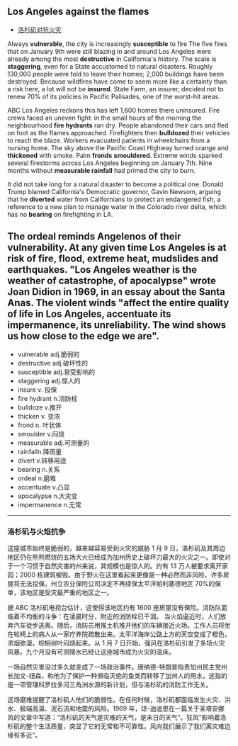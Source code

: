 ## Los Angeles against the flames

+ [洛杉矶对抗火灾](https://youtu.be/f7khvy1vUQQ)
  
Always **vulnerable**, the city is increasingly **susceptible** to fire The five fires that on January 9th were still blazing in and around Los Angeles were already among the most **destructive** in California's history. The scale is **staggering**, even for a State accustomed to natural disasters. Roughly 130,000 people were told to leave their homes; 2,000 buildings have been destroyed.
Because wildfires have come to seem more like a certainty than a risk here, a lot will not be **insured**. State Farm, an insurer, decided not to renew 70% of its policies in Pacific Palisades, one of the worst-hit areas.

ABC Los Angeles reckons this has left 1,600 homes there uninsured. Fire crews faced an uneven fight: in the small hours of the morning the neighbourhood **fire hydrants** ran dry. People abandoned their cars and fled on foot as
the flames approached. Firefighters then **bulldozed** their vehicles to reach the blaze. Workers evacuated patients in wheelchairs from a nursing home. The sky above the Pacific Coast Highway turned orange and **thickened** with smoke. Palm **fronds** **smouldered**. Extreme winds sparked several firestorms across Los Angeles beginning on January 7th. Nine months without **measurable rainfall** had primed the city to burn.

It did not take long for a natural disaster to become a political one. Donald Trump blamed California's Democratic governor, Gavin Newsom, arguing that he **diverted** water from Californians to protect an endangered fish, a reference to a new plan to manage water in the Colorado river delta, which has no **bearing** on firefighting in LA.

## The ordeal reminds Angelenos of their vulnerability. At any given time Los Angeles is at risk of fire, flood, extreme heat, mudslides and earthquakes. "Los Angeles weather is the weather of catastrophe, of apocalypse" wrote Joan Didion in 1969, in an essay about the Santa Anas. The violent winds "affect the entire quality of life in Los Angeles, accentuate its impermanence, its unreliability. The wind shows us how close to the edge we are".

- vulnerable adj.脆弱的
- destructive adj.破坏性的
- susceptible adj.易受影响的
- staggering adj.惊人的
- insure v. 投保
- fire hydrant n.消防栓
- bulldoze v.推开
- thicken v. 变浓
- frond n. 叶状体
- smoulder v.闷烧
- measurable adj.可测量的
- rainfalln.降雨量
- divert v.转移用途
- bearing n.关系
- ordeal n.磨难
- accentuate v.凸显
- apocalypse n.大灾变
- impermanence n.无常

---

### 洛杉矶与火焰抗争

这座城市始终是脆弱的，越来越容易受到火灾的威胁
1 月 9 日，洛杉矶及其周边地区仍在熊熊燃烧的五场大火已经成为加州历史上破坏力最大的火灾之一。即使对于一个习惯于自然灾害的州来说，其规模也是惊人的。约有 13 万人被要求离开家园；2000 栋建筑被毁。由于野火在这里看起来更像是一种必然而非风险，许多房屋将无法投保。州立农业保险公司决定不再续保太平洋帕利塞德地区 70%的保单，该地区是受灾最严重的地区之一。

据 ABC 洛杉矶电视台估计，这使得该地区约有 1600 座房屋没有保险。消防队面临着不均衡的斗争：在凌晨时分，附近的消防栓已干涸。
当火焰逼近时，人们放弃汽车徒步逃离。随后，消防员用推土机推开他们的车辆接近火场。工作人员将坐在轮椅上的病人从一家疗养院疏散出来。太平洋海岸公路上方的天空变成了橙色，浓烟弥漫。棕榈树叶闷烧起来。从 1 月 7 日开始，强风在洛杉矶引发了多场火灾风暴。九个月没有可测降水已经让这座城市成为火灾的温床。

一场自然灾害没过多久就变成了一场政治事件。唐纳德-特朗普指责加州民主党州长加文-纽森，称他为了保护一种濒临灭绝的鱼类而转移了加州人的用水，这指的是一项管理科罗拉多河三角洲水源的新计划，但与洛杉矶的消防工作无关。

这场磨难提醒了洛杉矶人他们的脆弱性。在任何时候，洛杉矶都面临发生火灾、洪水、极端高温、泥石流和地震的风险。1969 年，琼-迪迪恩在一篇关于圣塔安娜风的文章中写道：“洛杉矶的天气是灾难的天气，是末日的天气”。狂风“影响着洛杉矶的整个生活质量，突显了它的无常和不可靠性。风向我们展示了我们离灾难边缘有多近”。
